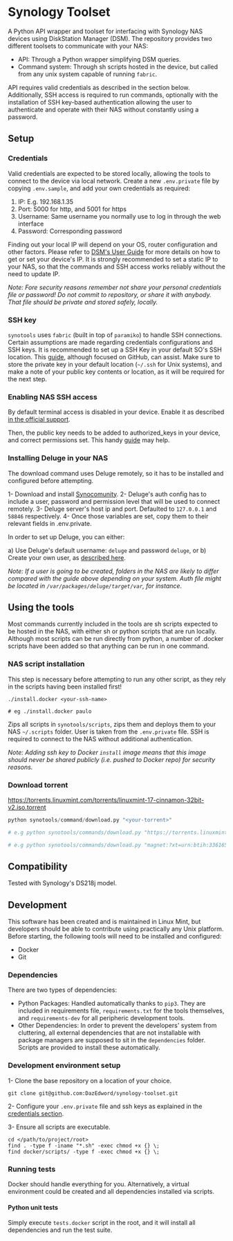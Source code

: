 # Synology Toolset

A Python API wrapper and toolset for interfacing with Synology NAS devices using DiskStation Manager (DSM). The repository provides two different toolsets to communicate with your NAS:

* API: Through a Python wrapper simplifying DSM queries.
* Command system: Through sh scripts hosted in the device, but called from any unix system capable of running `fabric`.

API requires valid credentials as described in the section below. Additionally, SSH access is required to run commands, optionally with the installation of SSH key-based authentication allowing the user to authenticate and operate with their NAS without constantly using a password.

## Setup

### Credentials

Valid credentials are expected to be stored locally, allowing the tools to connect to the device via local network. Create a new `.env.private` file by copying `.env.sample`, and add your own credentials as required:

1. IP: E.g. 192.168.1.35
2. Port: 5000 for http, and 5001 for https
3. Username: Same username you normally use to log in through the web interface
4. Password: Corresponding password

Finding out your local IP will depend on your OS, router configuration and other factors. Please refer to [DSM's User Guide](https://global.download.synology.com/download/Document/UserGuide/DSM/6.2/Syno_UsersGuide_NAServer_enu.pdf) for more details on how to get or set your device's IP. It is strongly recommended to set a static IP to your NAS, so that the commands and SSH access works reliably without the need to update IP.

*Note: Fore security reasons remember not share your personal credentials file or password! Do not commit to repository, or share it with anybody. That file should be private and stored safely, locally.*

### SSH key

`synotools` uses `fabric` (built in top of `paramiko`) to handle SSH connections. Certain assumptions are made regarding credentials configurations and SSH keys. It is recommended to set up a SSH Key in your default SO's SSH location. This [guide](https://help.github.com/en/enterprise/2.16/user/articles/generating-a-new-ssh-key-and-adding-it-to-the-ssh-agent), although focused on GitHub, can assist. Make sure to store the private key in your default location (`~/.ssh` for Unix systems), and make a note of your public key contents or location, as it will be required for the next step.

### Enabling NAS SSH access

By default terminal access is disabled in your device. Enable it as described [in the official support](https://www.synology.com/en-global/knowledgebase/SRM/help/SRM/RouterApp/admin_services#t1_1).

Then, the public key needs to be added to authorized_keys in your device, and correct permissions set. This handy [guide](https://blog.aaronlenoir.com/2018/05/06/ssh-into-synology-nas-with-ssh-key/) may help.

### Installing Deluge in your NAS

The download command uses Deluge remotely, so it has to be installed and configured before attempting.

1- Download and install [Synocomunity](https://synocommunity.com/).
2- Deluge's auth config has to include a user, password and permission level that will be used to connect remotely.
3- Deluge server's host ip and port. Defaulted to `127.0.0.1` and `58846` respectively.
4- Once those variables are set, copy them to their relevant fields in .env.private.

In order to set up Deluge, you can either:

a) Use Deluge's default username: `deluge` and password `deluge`, or
b) Create your own user, as [described here](https://dev.deluge-torrent.org/wiki/UserGuide/ThinClient).

_Note: If a user is going to be created, folders in the NAS are likely to differ compared with the guide above depending on your system. Auth file might be located in `/var/packages/deluge/target/var`, for instance._


## Using the tools

Most commands currently included in the tools are sh scripts expected to be hosted in the NAS, with either sh or python scripts that are run locally. Although most scripts can be run directly from python, a number of .docker scripts have been added so that anything can be run in one command.

### NAS script installation

This step is necessary before attempting to run any other script, as they rely in the scripts having been installed first!

```
./install.docker <your-ssh-name>

# eg ./install.docker paulo
```

Zips all scripts in `synotools/scripts`, zips them and deploys them to your NAS `~/.scripts` folder. User is taken from the `.env.private` file. SSH is required to connect to the NAS without additional authentication.

_Note: Adding ssh key to Docker `install` image means that this image should never be shared publicly (i.e. pushed to Docker repo) for security reasons._

### Download torrent
https://torrents.linuxmint.com/torrents/linuxmint-17-cinnamon-32bit-v2.iso.torrent

```python
python synotools/command/download.py "<your-torrent>"

# e.g python synotools/commands/download.py "https://torrents.linuxmint.com/torrents/linuxmint-17-cinnamon-32bit-v2.iso.torrent"

# e.g python synotools/commands/download.py "magnet:?xt=urn:btih:336165b4134e3754fa6996d881a7e7b55a40eb68&dn=archlinux-2019.06.01-x86_64.iso&tr=udp://tracker.archlinux.org:6969&tr=http://tracker.archlinux.org:6969/announce"
```

## Compatibility

Tested with Synology's DS218j model.

## Development

This software has been created and is maintained in Linux Mint, but developers should be able to contribute using practically any Unix platform. Before starting, the following tools will need to be installed and configured:

* Docker
* Git

### Dependencies

There are two types of dependencies:

* Python Packages: Handled automatically thanks to `pip3`. They are included in requirements file, `requirements.txt` for the tools themselves, and `requirements-dev` for all peripheric development tools. 
* Other Dependencies: In order to prevent the developers' system from cluttering, all external dependencies that are not installable with package managers are supposed to sit in the `dependencies` folder. Scripts are provided to install these automatically.

### Development environment setup

1- Clone the base repository on a location of your choice.

```
git clone git@github.com:DazEdword/synology-toolset.git
```

2- Configure your `.env.private` file and ssh keys as explained in the [credentials section](#credentials).

3- Ensure all scripts are executable.

```
cd </path/to/project/root>
find . -type f -iname "*.sh" -exec chmod +x {} \;
find docker/scripts/ -type f -exec chmod +x {} \;
```

### Running tests

Docker should handle everything for you. Alternatively, a virtual environment could be created and all dependencies installed via scripts.

#### Python unit tests

Simply execute `tests.docker` script in the root, and it will install all dependencies and run the test suite.





